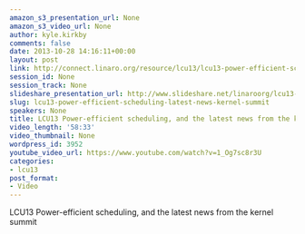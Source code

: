 ```yaml
---
amazon_s3_presentation_url: None
amazon_s3_video_url: None
author: kyle.kirkby
comments: false
date: 2013-10-28 14:16:11+00:00
layout: post
link: http://connect.linaro.org/resource/lcu13/lcu13-power-efficient-scheduling-latest-news-kernel-summit/
session_id: None
session_track: None
slideshare_presentation_url: http://www.slideshare.net/linaroorg/lcu13-pwr-effsched
slug: lcu13-power-efficient-scheduling-latest-news-kernel-summit
speakers: None
title: LCU13 Power-efficient scheduling, and the latest news from the kernel summit
video_length: '58:33'
video_thumbnail: None
wordpress_id: 3952
youtube_video_url: https://www.youtube.com/watch?v=1_Og7sc8r3U
categories:
- lcu13
post_format:
- Video
---
```





LCU13 Power-efficient scheduling, and the latest news from the kernel summit







